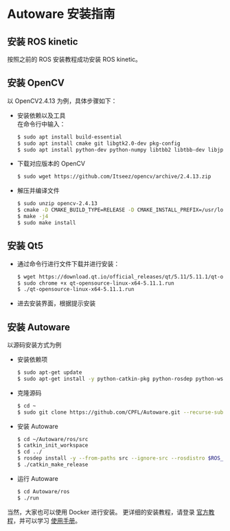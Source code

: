 # Autoware 安装指南

## 安装 ROS kinetic
按照之前的 ROS 安装教程成功安装 ROS kinetic。
## 安装 OpenCV
以 OpenCV2.4.13 为例，具体步骤如下：
- 安装依赖以及工具<br>
    在命令行中输入：
    ```bash
    $ sudo apt install build-essential
    $ sudo apt install cmake git libgtk2.0-dev pkg-config
    $ sudo apt install python-dev python-numpy libtbb2 libtbb-dev libjpeg-dev libpng-dev libtiff-dev libjasper-dev libdc1394-22-dev
    ```
- 下载对应版本的 OpenCV
    ```bash
    $ sudo wget https://github.com/Itseez/opencv/archive/2.4.13.zip
    ```
- 解压并编译文件
    ```bash
    $ sudo unzip opencv-2.4.13
    $ cmake -D CMAKE_BUILD_TYPE=RELEASE -D CMAKE_INSTALL_PREFIX=/usr/local ..
    $ make -j4
    $ sudo make install
    ```
## 安装 Qt5
- 通过命令行进行文件下载并进行安装：
    ```bash
    $ wget https://download.qt.io/official_releases/qt/5.11/5.11.1/qt-opensource-linux-x64-5.11.1.run
    $ sudo chrome +x qt-opensource-linux-x64-5.11.1.run
    $ ./qt-opensource-linux-x64-5.11.1.run
    ```
- 进去安装界面，根据提示安装
## 安装 Autoware
以源码安装方式为例
- 安装依赖项
    ```bash
    $ sudo apt-get update
    $ sudo apt-get install -y python-catkin-pkg python-rosdep python-wstool ros-$ROS_DISTRO-catkin libmosquitto-dev
    ```
- 克隆源码
    ```bash
    $ cd ~
    $ sudo git clone https://github.com/CPFL/Autoware.git --recurse-submodules
    ```
- 安装 Autoware
    ```bash
    $ cd ~/Autoware/ros/src
    $ catkin_init_workspace
    $ cd ../
    $ rosdep install -y --from-paths src --ignore-src --rosdistro $ROS_DISTRO
    $ ./catkin_make_release
    ```
- 运行 Autoware
    ```bash
    $ cd Autoware/ros 
    $ ./run
    ```


当然，大家也可以使用 Docker 进行安装。
更详细的安装教程，请登录 [官方教程](https://github.com/CPFL/Autoware/wiki/Installation)，并可以学习 [使用手册](https://github.com/CPFL/Autoware-Manuals/blob/master/en/Autoware_UsersManual_v1.1.md)。
